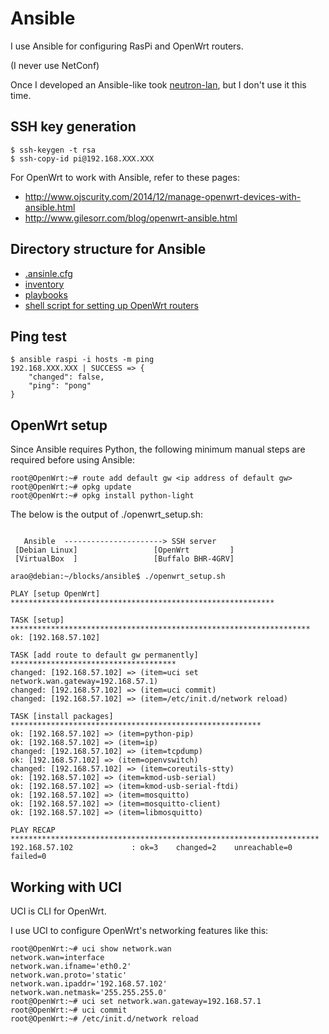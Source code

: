# Ansible

I use Ansible for configuring RasPi and OpenWrt routers.

(I never use NetConf)

Once I developed an Ansible-like took [neutron-lan](https://github.com/araobp/neutron-lan), but I don't use it this time.

## SSH key generation

```
$ ssh-keygen -t rsa
$ ssh-copy-id pi@192.168.XXX.XXX
```

For OpenWrt to work with Ansible, refer to these pages:
- http://www.ojscurity.com/2014/12/manage-openwrt-devices-with-ansible.html
- http://www.gilesorr.com/blog/openwrt-ansible.html

## Directory structure for Ansible

- [.ansinle.cfg](./.ansible.cfg)
- [inventory](./inventory)
- [playbooks](./playbooks)
- [shell script for setting up OpenWrt routers](./openwrt_setup.sh)


## Ping test
```
$ ansible raspi -i hosts -m ping
192.168.XXX.XXX | SUCCESS => {
    "changed": false,
    "ping": "pong"
}
```

## OpenWrt setup

Since Ansible requires Python, the following minimum manual steps are required before using Ansible:

```
root@OpenWrt:~# route add default gw <ip address of default gw>
root@OpenWrt:~# opkg update
root@OpenWrt:~# opkg install python-light
```

The below is the output of ./openwrt_setup.sh:

```

   Ansible  ----------------------> SSH server
 [Debian Linux]                 [OpenWrt         ]
 [VirtualBox  ]                 [Buffalo BHR-4GRV]
```

```
arao@debian:~/blocks/ansible$ ./openwrt_setup.sh 

PLAY [setup OpenWrt] ***********************************************************

TASK [setup] *******************************************************************
ok: [192.168.57.102]

TASK [add route to default gw permanently] *************************************
changed: [192.168.57.102] => (item=uci set network.wan.gateway=192.168.57.1)
changed: [192.168.57.102] => (item=uci commit)
changed: [192.168.57.102] => (item=/etc/init.d/network reload)

TASK [install packages] ********************************************************
ok: [192.168.57.102] => (item=python-pip)
ok: [192.168.57.102] => (item=ip)
changed: [192.168.57.102] => (item=tcpdump)
ok: [192.168.57.102] => (item=openvswitch)
changed: [192.168.57.102] => (item=coreutils-stty)
ok: [192.168.57.102] => (item=kmod-usb-serial)
ok: [192.168.57.102] => (item=kmod-usb-serial-ftdi)
ok: [192.168.57.102] => (item=mosquitto)
ok: [192.168.57.102] => (item=mosquitto-client)
ok: [192.168.57.102] => (item=libmosquitto)

PLAY RECAP *********************************************************************
192.168.57.102             : ok=3    changed=2    unreachable=0    failed=0   

```

## Working with UCI

UCI is CLI for OpenWrt.

I use UCI to configure OpenWrt's networking features like this:
```
root@OpenWrt:~# uci show network.wan
network.wan=interface
network.wan.ifname='eth0.2'
network.wan.proto='static'
network.wan.ipaddr='192.168.57.102'
network.wan.netmask='255.255.255.0'
root@OpenWrt:~# uci set network.wan.gateway=192.168.57.1
root@OpenWrt:~# uci commit
root@OpenWrt:~# /etc/init.d/network reload 
```
